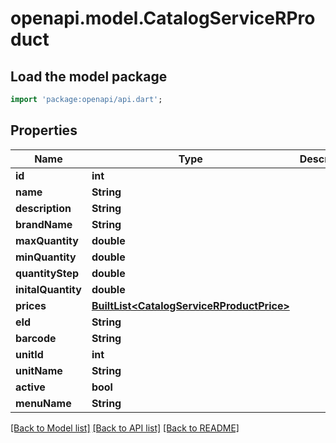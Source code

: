 # openapi.model.CatalogServiceRProduct

## Load the model package
```dart
import 'package:openapi/api.dart';
```

## Properties
Name | Type | Description | Notes
------------ | ------------- | ------------- | -------------
**id** | **int** |  | [optional] 
**name** | **String** |  | [optional] 
**description** | **String** |  | [optional] 
**brandName** | **String** |  | [optional] 
**maxQuantity** | **double** |  | [optional] 
**minQuantity** | **double** |  | [optional] 
**quantityStep** | **double** |  | [optional] 
**initalQuantity** | **double** |  | [optional] 
**prices** | [**BuiltList&lt;CatalogServiceRProductPrice&gt;**](CatalogServiceRProductPrice.md) |  | [optional] 
**eId** | **String** |  | [optional] 
**barcode** | **String** |  | [optional] 
**unitId** | **int** |  | [optional] 
**unitName** | **String** |  | [optional] 
**active** | **bool** |  | [optional] 
**menuName** | **String** |  | [optional] 

[[Back to Model list]](../README.md#documentation-for-models) [[Back to API list]](../README.md#documentation-for-api-endpoints) [[Back to README]](../README.md)


